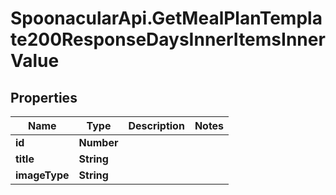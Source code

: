 # SpoonacularApi.GetMealPlanTemplate200ResponseDaysInnerItemsInnerValue

## Properties

Name | Type | Description | Notes
------------ | ------------- | ------------- | -------------
**id** | **Number** |  | 
**title** | **String** |  | 
**imageType** | **String** |  | 


